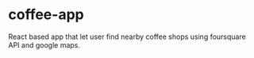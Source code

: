 # coffee-app
React based app that let user find nearby coffee shops using foursquare API and google maps.
